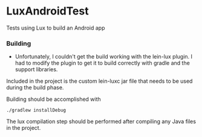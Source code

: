 # LuxAndroidTest
Tests using Lux to build an Android app

### Building
* Unfortunately, I couldn't get the build working with the lein-lux plugin.
I had to modify the plugin to get it to build correctly with gradle and the support libraries. 

Included in the project is the custom lein-luxc jar file that needs to be used during the build phase. 

Building should be accomplished with
```
./gradlew installDebug
```
The lux compilation step should be performed after compiling any Java files in the project.
